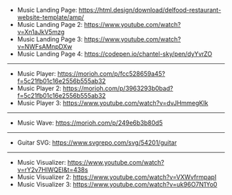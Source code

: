 - Music Landing Page: https://html.design/download/delfood-restaurant-website-template/amp/
- Music Landing Page 2: https://www.youtube.com/watch?v=Xn1aJkV5mzg
- Music Landing Page 3: https://www.youtube.com/watch?v=NWFsAMnpDXw
- Music Landing Page 4: https://codepen.io/chantel-sky/pen/dyYvrZO

---

- Music Player: https://morioh.com/p/fcc528659a45?f=5c21fb01c16e2556b555ab32
- Music Player 2: https://morioh.com/p/3963293b0bad?f=5c21fb01c16e2556b555ab32
- Music Player 3: https://www.youtube.com/watch?v=dvJHmmegKIk

---

- Music Wave: https://morioh.com/p/249e6b3b80d5

---

- Guitar SVG: https://www.svgrepo.com/svg/54201/guitar

---

- Music Visualizer: https://www.youtube.com/watch?v=rY2v7HIWQEI&t=438s
- Music Visualizer 2: https://www.youtube.com/watch?v=VXWvfrmpapI
- Music Visualizer 3: https://www.youtube.com/watch?v=uk96O7N1Yo0
